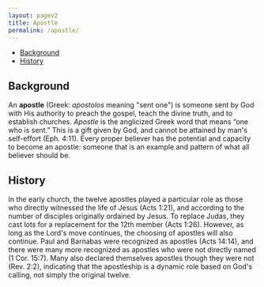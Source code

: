 ```yaml
---
layout: pagev2
title: Apostle
permalink: /apostle/
---
```

- [Background](#background)
- [History](#history)

## Background

An **apostle** (Greek: *apostolos* meaning "sent one") is someone sent by God with His authority to preach the gospel, teach the divine truth, and to establish churches. *Apostle* is the anglicized Greek word that means “one who is sent.” This is a gift given by God, and cannot be attained by man's self-effort (Eph. 4:11). Every proper believer has the potential and capacity to become an apostle: someone that is an example and pattern of what all believer should be.

## History

In the early church, the twelve apostles played a particular role as those who directly witnessed the life of Jesus (Acts 1:21), and according to the number of disciples originally ordained by Jesus. To replace Judas, they cast lots for a replacement for the 12th member (Acts 1:26). However, as long as the Lord's move continues, the choosing of apostles will also continue. Paul and Barnabas were recognized as apostles (Acts 14:14), and there were many more recognized as apostles who were not directly named (1 Cor. 15:7). Many also declared themselves apostles though they were not (Rev. 2:2), indicating that the apostleship is a dynamic role based on God's calling, not simply the original twelve.

